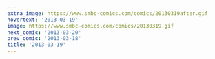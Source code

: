 ```yaml
---
extra_image: https://www.smbc-comics.com/comics/20130319after.gif
hovertext: '2013-03-19'
image: https://www.smbc-comics.com/comics/20130319.gif
next_comic: '2013-03-20'
prev_comic: '2013-03-18'
title: '2013-03-19'
---
```


